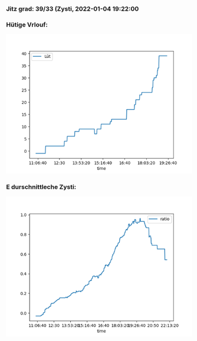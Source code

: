 ### Jitz grad: 39/33 (Zysti, 2022-01-04 19:22:00

### Hütige Vrlouf:
![Graph](Today.png)

### E durschnittleche Zysti:
![Graph](Zysti.png)